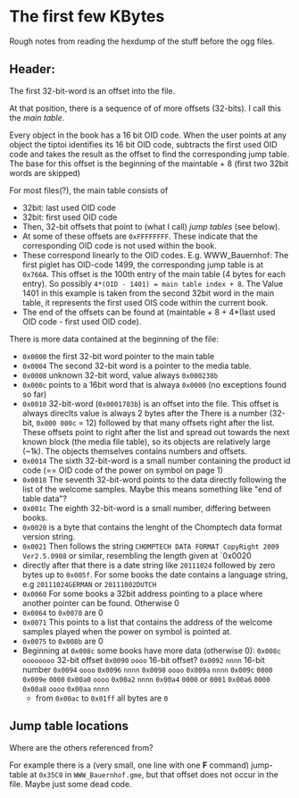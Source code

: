 The first few KBytes
====================

Rough notes from reading the hexdump of the stuff before the ogg files.

Header:
-------

The first 32-bit-word is an offset into the file.

At that position, there is a sequence of of more offsets (32-bits). I call this the *main table*.

Every object in the book has a 16 bit OID code. When the user points at any object the tiptoi identifies its 16 bit OID code, subtracts the first used OID code and takes the result as the offset to find the corresponding jump table. The base for this offset is the beginning of the maintable + 8 (first two 32bit words are skipped)

For most files(?), the main table consists of
 * 32bit: last used OID code
 * 32bit: first used OID code
 * Then, 32-bit offsets that point to (what I call) *jump tables* (see below).
 * At some of these offsets are `0xFFFFFFFF`. These indicate that the corresponding OID code is not used within the book.
 * These correspond linearly to the OID codes.
   E.g. WWW_Bauernhof: The first piglet has OID-code 1499, the corresponding
   jump table is at `0x766A`. This offset is the 100th entry of the main table (4 bytes for each entry). So possibly `4*(OID - 1401) = main table index + 8`. The Value 1401 in this example is taken from the second 32bit word in the main table, it represents the first used OIS code within the current book.
 * The end of the offsets can be found at (maintable + 8 + 4*(last used OID code - first used OID code).

There is more data contained at the beginning of the file:
 * `0x0000` the first 32-bit word pointer to the main table
 * `0x0004` The second 32-bit word is a pointer to the media table.
 * `0x0008` unknown 32-bit word, value always `0x000238b` 
 * `0x000c` points to a 16bit word that is alwaya `0x0000` (no exceptions found so far)
 * `0x0010` 32-bit-word (`0x0001703b`) is an offset into the file. This offset is always direcIts value is always 2 bytes after the There is a
   number (32-bit, `0x000 000c` = 12) followed by that many offsets right after
   the list. These offsets point to right after the list and spread out towards the
   next known block (the media file table), so its objects are relatively large
   (~1k). The objects themselves contains numbers and offsets.
 * `0x0014` The sixth 32-bit-word is a small number containing the product id code (== OID code of the power on symbol on page 1)
 * `0x0018` The seventh 32-bit-word points to the data directly following the list of the welcome samples. Maybe this means something like "end of table data"?
 * `0x001c` The eighth 32-bit-word is a small number, differing between books.
 * `0x0020` is a byte that contains the lenght of the Chomptech data format version string. 
 * `0x0021` Then follows the string `CHOMPTECH DATA FORMAT CopyRight 2009 Ver2.5.0908` or similar, resembling the length given at `0x0020
 * directly after that there is a date string like `20111024` followed by zero bytes up to `0x005f`. For some books the date contains a language string, e.g `20111024GERMAN` or `20111002DUTCH` 
 * `0x0060` For some books a 32bit address pointing to a place where another pointer can be found. Otherwise 0
 * `0x0064` to `0x0070` are 0
 * `0x0071` This points to a list that contains the address of the welcome samples played when the power on symbol is pointed at.
 * `0x0075` to `0x008b` are 0
 * Beginning at `0x008c` some books have more data (otherwise 0):
   `0x008c`      `oooooooo` 32-bit offset
   `0x0090`      `oooo` 16-bit offset?
   `0x0092`      `nnnn` 16-bit number
   `0x0094`      `oooo`
   `0x0096`      `nnnn`
   `0x0098`      `oooo`
   `0x009a`      `nnnn`
   `0x009c`      `0000`
   `0x009e`      `0000`
   `0x00a0`      `oooo`
   `0x00a2`      `nnnn`
   `0x00a4`      `0000` or `0001`
   `0x00a6`      `0000`
   `0x00a8`      `oooo`
   `0x00aa`      `nnnn`
   * from `0x00ac` to `0x01ff` all bytes are `0`

Jump table locations
--------------------

Where are the others referenced from?

For example there is a (very small, one line with one **F** command) jump-table at `0x35C0` in `WWW_Bauernhof.gme`, but that offset does not occur in the file. Maybe just some dead code.
